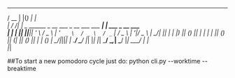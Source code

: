  _____  _  _                                              _                    
/  __ \| |(_)                                            | |                   
| /  \/| | _  ______  _ __    ___   _ __ ___    ___    __| |  ___   _ __  ___  
| |    | || ||______|| '_ \  / _ \ | '_ ` _ \  / _ \  / _` | / _ \ | '__|/ _ \ 
| \__/\| || |        | |_) || (_) || | | | | || (_) || (_| || (_) || |  | (_) |
 \____/|_||_|        | .__/  \___/ |_| |_| |_| \___/  \__,_| \___/ |_|   \___/ 
                     | |                                                       
                     |_|                                                       

##To start a new pomodoro cycle just do:
python cli.py --worktime --breaktime
